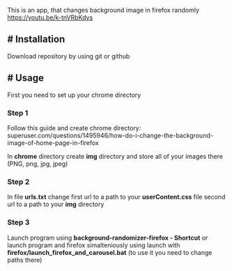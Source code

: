 This is an app, that changes background image in firefox randomly https://youtu.be/k-tnVRbKdys

<h2># Installation</h2>

Download repository by using git or github


<h2># Usage</h2>

First you need to set up your chrome directory

<h3>Step 1</h3>

Follow this guide and create chrome directory: superuser.com/questions/1495946/how-do-i-change-the-background-image-of-home-page-in-firefox

In **chrome** directory create **img** directory and store all of your images there (PNG, png, jpg, jpeg)

<h3>Step 2</h3>

In file **urls.txt** change first url to a path to your **userContent.css** file
                            second url to a path to your **img** directory

<h3>Step 3</h3>

Launch program using **background-randomizer-firefox - Shortcut** or launch program and firefox simalteniously using launch with **firefox/launch_firefox_and_carousel.bat** (to use it you need to change paths there)
